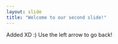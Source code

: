 ```yaml
---
layout: slide
title: "Welcome to our second slide!"
---
```

Added XD :)
Use the left arrow to go back!
